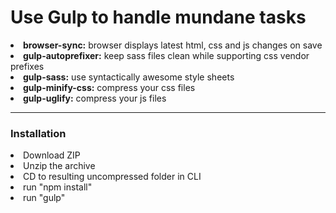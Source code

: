 <h1>Use Gulp to handle mundane tasks</h1>
<li><b>browser-sync:</b> browser displays latest html, css and js changes on save</li>
<li><b>gulp-autoprefixer:</b> keep sass files clean while supporting css vendor prefixes</li>
<li><b>gulp-sass:</b> use syntactically awesome style sheets</li>
<li><b>gulp-minify-css:</b> compress your css files</li>
<li><b>gulp-uglify:</b> compress your js files</li>

<hr>

<h3>Installation</h3>
<li>Download ZIP</li>
<li>Unzip the archive</li>
<li>CD to resulting uncompressed folder in CLI</li>
<li>run "npm install"</li>
<li>run "gulp"</li>